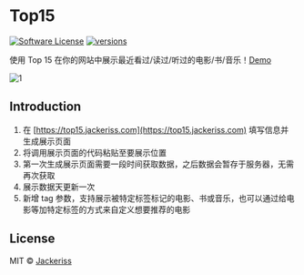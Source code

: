 # Top15
[![Software License](https://img.shields.io/badge/license-MIT-brightgreen.svg?style=flat-square)](LICENSE.txt)
[![versions](https://img.shields.io/badge/versions%20-%20%201.2.0-blue.svg?style=flat-square)]()  

使用 Top 15 在你的网站中展示最近看过/读过/听过的电影/书/音乐！[Demo](//www.jackeriss.com/share)  

![1](https://od4qh01lw.qnssl.com/project/Top15/1.jpg)

## Introduction
1. 在 [https://top15.jackeriss.com](https://top15.jackeriss.com) 填写信息并生成展示页面
2. 将调用展示页面的代码粘贴至要展示位置
3. 第一次生成展示页面需要一段时间获取数据，之后数据会暂存于服务器，无需再次获取
4. 展示数据天更新一次
5. 新增 tag 参数，支持展示被特定标签标记的电影、书或音乐，也可以通过给电影等加特定标签的方式来自定义想要推荐的电影

## License
MIT © [Jackeriss](//www.jackeriss.com)

